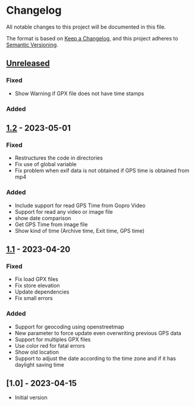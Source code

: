 # Changelog

All notable changes to this project will be documented in this file.

The format is based on [Keep a Changelog](https://keepachangelog.com/en/1.0.0/),
and this project adheres to [Semantic Versioning](https://semver.org/spec/v2.0.0.html).

## [Unreleased]

### Fixed
- Show Warning if GPX file does not have time stamps

### Added


## [1.2] - 2023-05-01

### Fixed
- Restructures the code in directories
- Fix use of global variable
- Fix problem when exif data is not obtained if GPS time is obtained from mp4

### Added
- Include support for read GPS Time from Gopro Video
- Support for read any video or image file
- show date comparison
- Get GPS Time from image file
- Show kind of time (Archive time, Exit time, GPS time)

## [1.1] - 2023-04-20

### Fixed

- Fix load GPX files
- Fix store elevation
- Update dependencies
- Fix small errors

### Added

- Support for geocoding using openstreetmap
- New parameter to force update even overwriting previous GPS data
- Support for multiples GPX files
- Use color red for fatal errors
- Show old location
- Support to adjust the date according to the time zone and if it has daylight saving time

## [1.0] - 2023-04-15

- Initial version


[Unreleased]: https://github.com/inode64/SyncMediaTrack/compare/v1.1...main
[1.1]: https://github.com/inode64/SyncMediaTrack/compare/v1.0...v1.1
[1.2]: https://github.com/inode64/SyncMediaTrack/compare/v1.1...v1.2
